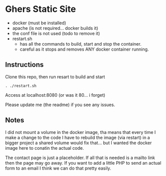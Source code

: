 # Ghers Static Site
- docker (must be installed)
- apache (is not required... docker builds it)
- the conf file is not used (todo to remove it)
- restart.sh 
  - has all the commands to build, start and stop the container.
  - careful as it stops and removes ANY docker container running.

## Instructions
Clone this repo, then run resart to build and start
```
. ./restart.sh
```
Access at localhost:8080 (or was it 80... i forget)

Please update me (the readme) if you see any issues.

## Notes
I did not mount a volume in the docker image, tha means that every time I make a change
to the code I have to rebuild the image (via restart) in a bigger project a shared 
volume would fix that... but I wanted the docker image here to conatin the actual code.

The contact page is just a placeholder.  If all that is needed is a mailto link then the 
page may go away.  If you want to add a little PHP to send an actual form to an email I
think we can do that pretty easily.
